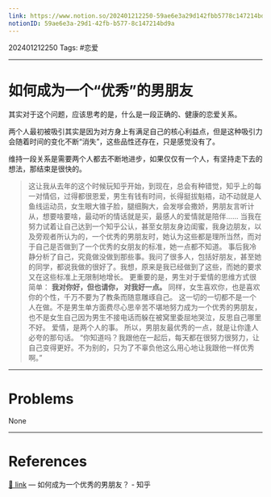 ```yaml
---
link: https://www.notion.so/202401212250-59ae6e3a29d142fbb5778c147214bd9a
notionID: 59ae6e3a-29d1-42fb-b577-8c147214bd9a
---
```

202401212250
Tags: #恋爱 

--- 
# 如何成为一个“优秀”的男朋友

其实对于这个问题，应该思考的是，什么是一段正确的、健康的恋爱关系。

两个人最初被吸引其实是因为对方身上有满足自己的核心利益点，但是这种吸引力会随着时间的变化不断“消失”，这些品性还存在，只是感觉没有了。

维持一段关系是需要两个人都去不断地进步，如果仅仅有一个人，有坚持走下去的想法，那结束是很快的。

> 这让我从去年的这个时候玩知乎开始，到现在，总会有种错觉，知乎上的每一对情侣，过得都很恩爱，男生有钱有时间，长得挺拔魁梧，动不动就是人鱼线运动员，女生眼大锥子脸，腿细胸大，会发嗲会撒娇，男朋友言听计从，想要啥要啥，最动听的情话就是买，最感人的爱情就是陪伴……
> 当我在努力试着让自己达到一个知乎公认，甚至女朋友身边闺蜜，我身边朋友，以及旁观者所认为的，一个优秀的男朋友时，她认为这些都是理所当然，而对于自己是否做到了一个优秀的女朋友的标准，她一点都不知道。
> 事后我冷静分析了自己，究竟做没做到那些事。我问了很多人，包括好朋友，甚至她的同学，都说我做的很好了。我想，原来是我已经做到了这些，而她的要求又在这些标准上无限制地增长。
> 更重要的是，男生对于爱情的思维方式很简单：
> **我对你好，但也请你， 对我好一点。**
> 同样，女生喜欢你，也是喜欢你的个性，千万不要为了教条而随意雕琢自己。
> 这一切的一切都不是一个人在做。不是男生单方面费尽心思辛苦不堪地努力成为一个优秀的男朋友，也不是女生自己因为男生不接电话而躲在被窝里委屈地哭泣，反思自己哪里不好。
> 爱情，是两个人的事。
> 所以，男朋友最优秀的一点，就是让你逢人必夸的那句话。
> “你知道吗？我跟他在一起后，每天都在很努力很努力，让自己变得更好。不为别的，只为了不辜负他这么用心地让我跟他一样优秀啊。”

---
# Problems

None

---
# References

[🔗 link](https://www.zhihu.com/question/26753619/answer/34280535?utm_campaign=shareopn&utm_medium=social&utm_oi=893206254741250048&utm_psn=1731109479264059392&utm_source=wechat_session) — 如何成为一个优秀的男朋友？ - 知乎